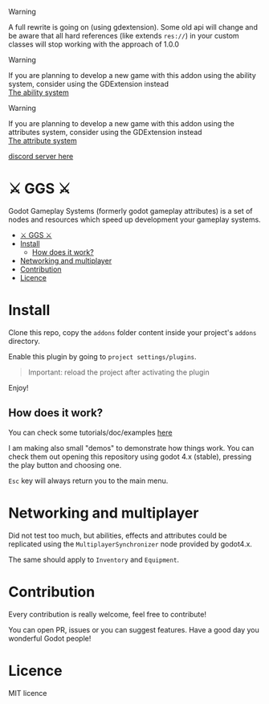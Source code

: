 > [!WARNING] 
> A full rewrite is going on (using gdextension). Some old api will change and be aware that all hard references (like extends `res://`) in your custom classes will stop working with the approach of 1.0.0

> [!WARNING]
> If you are planning to develop a new game with this addon using the ability system, consider using the GDExtension instead <br>
> [The ability system](https://github.com/OctoD/godot-gameplay-abilities)

> [!WARNING]
> If you are planning to develop a new game with this addon using the attributes system, consider using the GDExtension instead <br>
> [The attribute system](https://github.com/OctoD/godot_gameplay_attributes)

[discord server here](https://discord.gg/meA6pDTXpr)

⚔️ GGS ⚔️
=======

Godot Gameplay Systems (formerly godot gameplay attributes) is a set of nodes and resources which speed up development your gameplay systems.

- [⚔️ GGS ⚔️](#️-ggs-️)
- [Install](#install)
  - [How does it work?](#how-does-it-work)
- [Networking and multiplayer](#networking-attributes-effects-and-abilities)
- [Contribution](#contribution)
- [Licence](#licence)

# Install

Clone this repo, copy the `addons` folder content inside your project's `addons` directory.

Enable this plugin by going to `project settings/plugins`.

> Important: reload the project after activating the plugin

Enjoy! 

## How does it work?

You can check some tutorials/doc/examples [here](./docs/readme.md)

I am making also small "demos" to demonstrate how things work. You can check them out opening this repository using godot 4.x (stable), pressing the play button and choosing one.

`Esc` key will always return you to the main menu.

# Networking and multiplayer

Did not test too much, but abilities, effects and attributes could be replicated using the `MultiplayerSynchronizer` node provided by godot4.x.

The same should apply to `Inventory` and `Equipment`.

# Contribution

Every contribution is really welcome, feel free to contribute!

You can open PR, issues or you can suggest features. Have a good day you wonderful Godot people!

# Licence

MIT licence
